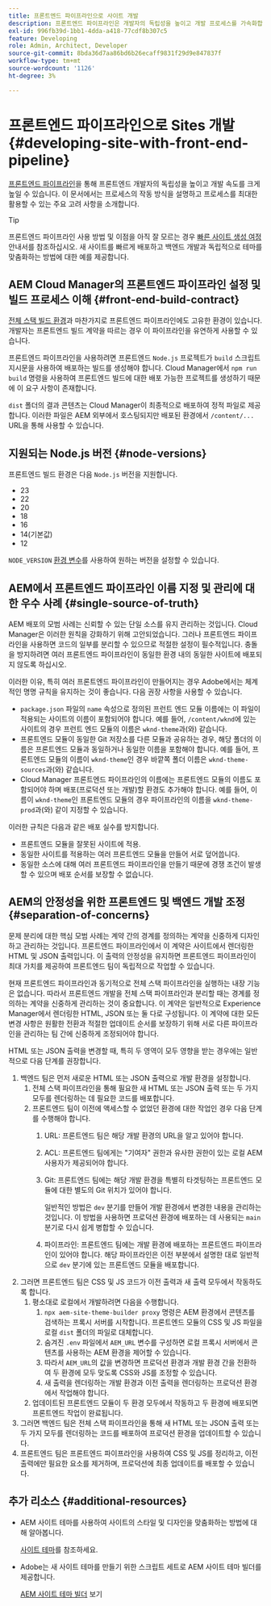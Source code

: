 ```yaml
---
title: 프론트엔드 파이프라인으로 사이트 개발
description: 프론트엔드 파이프라인은 개발자의 독립성을 높이고 개발 프로세스를 가속화합니다. 최적의 성능과 효율성을 보장하기 위한 프론트엔드 빌드 프로세스의 주요 고려 사항을 간략하게 설명합니다(영문).
exl-id: 996fb39d-1bb1-4dda-a418-77cdf8b307c5
feature: Developing
role: Admin, Architect, Developer
source-git-commit: 8bda36d7aa86bd6b26ecaff9831f29d9e847837f
workflow-type: tm+mt
source-wordcount: '1126'
ht-degree: 3%

---
```



# 프론트엔드 파이프라인으로 Sites 개발 {#developing-site-with-front-end-pipeline}

[프론트엔드 파이프라인](/help/implementing/cloud-manager/configuring-pipelines/introduction-ci-cd-pipelines.md#front-end)을 통해 프론트엔드 개발자의 독립성을 높이고 개발 속도를 크게 높일 수 있습니다. 이 문서에서는 프로세스의 작동 방식을 설명하고 프로세스를 최대한 활용할 수 있는 주요 고려 사항을 소개합니다.

>[!TIP]
>
>프론트엔드 파이프라인 사용 방법 및 이점을 아직 잘 모르는 경우 [빠른 사이트 생성 여정](/help/journey-sites/quick-site/overview.md) 안내서를 참조하십시오. 새 사이트를 빠르게 배포하고 백엔드 개발과 독립적으로 테마를 맞춤화하는 방법에 대한 예를 제공합니다.

## AEM Cloud Manager의 프론트엔드 파이프라인 설정 및 빌드 프로세스 이해 {#front-end-build-contract}

[전체 스택 빌드 환경](/help/implementing/cloud-manager/getting-access-to-aem-in-cloud/build-environment-details.md)과 마찬가지로 프론트엔드 파이프라인에도 고유한 환경이 있습니다. 개발자는 프론트엔드 빌드 계약을 따르는 경우 이 파이프라인을 유연하게 사용할 수 있습니다.

프론트엔드 파이프라인을 사용하려면 프론트엔드 `Node.js` 프로젝트가 `build` 스크립트 지시문을 사용하여 배포하는 빌드를 생성해야 합니다. Cloud Manager에서 `npm run build` 명령을 사용하여 프론트엔드 빌드에 대한 배포 가능한 프로젝트를 생성하기 때문에 이 요구 사항이 존재합니다.

`dist` 폴더의 결과 콘텐츠는 Cloud Manager이 최종적으로 배포하여 정적 파일로 제공합니다. 이러한 파일은 AEM 외부에서 호스팅되지만 배포된 환경에서 `/content/...` URL을 통해 사용할 수 있습니다.

## 지원되는 Node.js 버전 {#node-versions}

프론트엔드 빌드 환경은 다음 `Node.js` 버전을 지원합니다.

* 23
* 22
* 20
* 18
* 16
* 14(기본값)
* 12

`NODE_VERSION` [환경 변수](/help/implementing/cloud-manager/environment-variables.md)를 사용하여 원하는 버전을 설정할 수 있습니다.

## AEM에서 프론트엔드 파이프라인 이름 지정 및 관리에 대한 우수 사례 {#single-source-of-truth}

AEM 배포의 모범 사례는 신뢰할 수 있는 단일 소스를 유지 관리하는 것입니다. Cloud Manager은 이러한 원칙을 강화하기 위해 고안되었습니다. 그러나 프론트엔드 파이프라인을 사용하면 코드의 일부를 분리할 수 있으므로 적절한 설정이 필수적입니다. 충돌을 방지하려면 여러 프론트엔드 파이프라인이 동일한 환경 내의 동일한 사이트에 배포되지 않도록 하십시오.

이러한 이유, 특히 여러 프론트엔드 파이프라인이 만들어지는 경우 Adobe에서는 체계적인 명명 규칙을 유지하는 것이 좋습니다. 다음 권장 사항을 사용할 수 있습니다.

* `package.json` 파일의 `name` 속성으로 정의된 프런트 엔드 모듈 이름에는 이 파일이 적용되는 사이트의 이름이 포함되어야 합니다. 예를 들어, `/content/wknd`에 있는 사이트의 경우 프런트 엔드 모듈의 이름은 `wknd-theme`과(와) 같습니다.
* 프론트엔드 모듈이 동일한 Git 저장소를 다른 모듈과 공유하는 경우, 해당 폴더의 이름은 프론트엔드 모듈과 동일하거나 동일한 이름을 포함해야 합니다. 예를 들어, 프론트엔드 모듈의 이름이 `wknd-theme`인 경우 바깥쪽 폴더 이름은 `wknd-theme-sources`과(와) 같습니다.
* Cloud Manager 프론트엔드 파이프라인의 이름에는 프론트엔드 모듈의 이름도 포함되어야 하며 배포(프로덕션 또는 개발)할 환경도 추가해야 합니다. 예를 들어, 이름이 `wknd-theme`인 프론트엔드 모듈의 경우 파이프라인의 이름을 `wknd-theme-prod`과(와) 같이 지정할 수 있습니다.

이러한 규칙은 다음과 같은 배포 실수를 방지합니다.

* 프론트엔드 모듈을 잘못된 사이트에 적용.
* 동일한 사이트를 적용하는 여러 프론트엔드 모듈을 만들어 서로 덮어씁니다.
* 동일한 소스에 대해 여러 프론트엔드 파이프라인을 만들기 때문에 경쟁 조건이 발생할 수 있으며 배포 순서를 보장할 수 없습니다.

## AEM의 안정성을 위한 프론트엔드 및 백엔드 개발 조정 {#separation-of-concerns}

문제 분리에 대한 핵심 모범 사례는 계약 간의 경계를 정의하는 계약을 신중하게 디자인하고 관리하는 것입니다. 프론트엔드 파이프라인에서 이 계약은 사이트에서 렌더링한 HTML 및 JSON 출력입니다. 이 출력의 안정성을 유지하면 프론트엔드 파이프라인이 최대 가치를 제공하여 프론트엔드 팀이 독립적으로 작업할 수 있습니다.

현재 프론트엔드 파이프라인과 동기적으로 전체 스택 파이프라인을 실행하는 내장 기능은 없습니다. 따라서 프론트엔드 개발을 전체 스택 파이프라인과 분리할 때는 경계를 정의하는 계약을 신중하게 관리하는 것이 중요합니다. 이 계약은 일반적으로 Experience Manager에서 렌더링한 HTML, JSON 또는 둘 다로 구성됩니다. 이 계약에 대한 모든 변경 사항은 원활한 전환과 적절한 업데이트 순서를 보장하기 위해 서로 다른 파이프라인을 관리하는 팀 간에 신중하게 조정되어야 합니다.

HTML 또는 JSON 출력을 변경할 때, 특히 두 영역이 모두 영향을 받는 경우에는 일반적으로 다음 단계를 권장합니다.

1. 백엔드 팀은 먼저 새로운 HTML 또는 JSON 출력으로 개발 환경을 설정합니다.
   1. 전체 스택 파이프라인을 통해 필요한 새 HTML 또는 JSON 출력 또는 두 가지 모두를 렌더링하는 데 필요한 코드를 배포합니다.
   1. 프론트엔드 팀이 이전에 액세스할 수 없었던 환경에 대한 작업인 경우 다음 단계를 수행해야 합니다.
      1. URL: 프론트엔드 팀은 해당 개발 환경의 URL을 알고 있어야 합니다.
      1. ACL: 프론트엔드 팀에게는 &quot;기여자&quot; 권한과 유사한 권한이 있는 로컬 AEM 사용자가 제공되어야 합니다.
      1. Git: 프론트엔드 팀에는 해당 개발 환경을 특별히 타겟팅하는 프론트엔드 모듈에 대한 별도의 Git 위치가 있어야 합니다.

         일반적인 방법은 `dev` 분기를 만들어 개발 환경에서 변경한 내용을 관리하는 것입니다. 이 방법을 사용하면 프로덕션 환경에 배포하는 데 사용되는 `main` 분기로 다시 쉽게 병합할 수 있습니다.

      1. 파이프라인: 프론트엔드 팀에는 개발 환경에 배포하는 프론트엔드 파이프라인이 있어야 합니다. 해당 파이프라인은 이전 부분에서 설명한 대로 일반적으로 `dev` 분기에 있는 프론트엔드 모듈을 배포합니다.
1. 그러면 프론트엔드 팀은 CSS 및 JS 코드가 이전 출력과 새 출력 모두에서 작동하도록 합니다.
   1. 평소대로 로컬에서 개발하려면 다음을 수행합니다.
      1. `npx aem-site-theme-builder proxy` 명령은 AEM 환경에서 콘텐츠를 검색하는 프록시 서버를 시작합니다. 프론트엔드 모듈의 CSS 및 JS 파일을 로컬 `dist` 폴더의 파일로 대체합니다.
      1. 숨겨진 `.env` 파일에서 `AEM_URL` 변수를 구성하면 로컬 프록시 서버에서 콘텐츠를 사용하는 AEM 환경을 제어할 수 있습니다.
      1. 따라서 `AEM_URL`의 값을 변경하면 프로덕션 환경과 개발 환경 간을 전환하여 두 환경에 모두 맞도록 CSS와 JS를 조정할 수 있습니다.
      1. 새 출력을 렌더링하는 개발 환경과 이전 출력을 렌더링하는 프로덕션 환경에서 작업해야 합니다.
   1. 업데이트된 프론트엔드 모듈이 두 환경 모두에서 작동하고 두 환경에 배포되면 프론트엔드 작업이 완료됩니다.
1. 그러면 백엔드 팀은 전체 스택 파이프라인을 통해 새 HTML 또는 JSON 출력 또는 두 가지 모두를 렌더링하는 코드를 배포하여 프로덕션 환경을 업데이트할 수 있습니다.
1. 프론트엔드 팀은 프론트엔드 파이프라인을 사용하여 CSS 및 JS를 정리하고, 이전 출력에만 필요한 요소를 제거하며, 프로덕션에 최종 업데이트를 배포할 수 있습니다.

## 추가 리소스 {#additional-resources}

* AEM 사이트 테마를 사용하여 사이트의 스타일 및 디자인을 맞춤화하는 방법에 대해 알아봅니다.

  [사이트 테마](/help/sites-cloud/administering/site-creation/site-themes.md)를 참조하세요.

* Adobe는 새 사이트 테마를 만들기 위한 스크립트 세트로 AEM 사이트 테마 빌더를 제공합니다.

  [AEM 사이트 테마 빌더](https://github.com/adobe/aem-site-theme-builder) 보기



